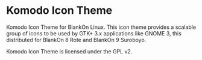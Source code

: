 Komodo Icon Theme
=================
Komodo Icon Theme for BlankOn Linux. This icon theme provides a scalable group of icons to be used by GTK+ 3.x 
applications like GNOME 3, this distributed for BlankOn 8 Rote and BlankOn 9 Suroboyo.

Komodo Icon Theme is licensed under the GPL v2.
